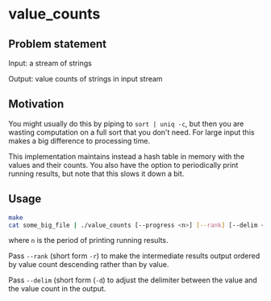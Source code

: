 # value_counts

## Problem statement

Input: a stream of strings

Output: value counts of strings in input stream

## Motivation

You might usually do this by piping to `sort | uniq -c`, but then you are wasting computation on a full sort
that you don't need. For large input this makes a big difference to processing time.

This implementation maintains instead a hash table in memory with the values and their counts. You also have
the option to periodically print running results, but note that this slows it down a bit.

## Usage

```bash
make
cat some_big_file | ./value_counts [--progress <n>] [--rank] [--delim <delimiter>]
```

where `n` is the period of printing running results.

Pass `--rank` (short form `-r`) to make the intermediate results output ordered by value count descending
rather than by value.

Pass `--delim` (short form (`-d`) to adjust the delimiter between the value and the value count in the output.

